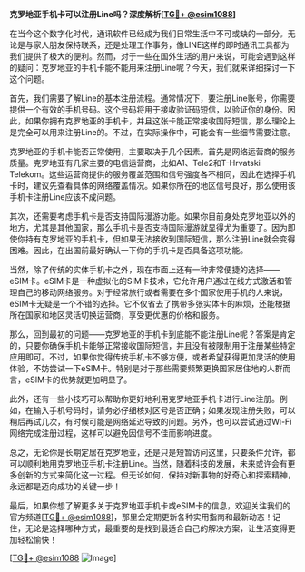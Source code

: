 **克罗地亚手机卡可以注册Line吗？深度解析[[TG💪+ @esim1088](https://t.me/s/esim1088)]**

在当今这个数字化时代，通讯软件已经成为我们日常生活中不可或缺的一部分。无论是与家人朋友保持联系，还是处理工作事务，像LINE这样的即时通讯工具都为我们提供了极大的便利。然而，对于一些在国外生活的用户来说，可能会遇到这样的疑问：克罗地亚的手机卡能不能用来注册Line呢？今天，我们就来详细探讨一下这个问题。

首先，我们需要了解Line的基本注册流程。通常情况下，要注册Line账号，你需要提供一个有效的手机号码。这个号码将用于接收验证码短信，以验证你的身份。因此，如果你拥有克罗地亚的手机卡，并且这张卡能正常接收国际短信，那么理论上是完全可以用来注册Line的。不过，在实际操作中，可能会有一些细节需要注意。

克罗地亚的手机卡能否正常使用，主要取决于几个因素。首先是网络运营商的服务质量。克罗地亚有几家主要的电信运营商，比如A1、Tele2和T-Hrvatski Telekom。这些运营商提供的服务覆盖范围和信号强度各不相同，因此在选择手机卡时，建议先查看具体的网络覆盖情况。如果你所在的地区信号良好，那么使用该手机卡注册Line应该不成问题。

其次，还需要考虑手机卡是否支持国际漫游功能。如果你目前身处克罗地亚以外的地方，尤其是其他国家，那么手机卡是否支持国际漫游就显得尤为重要了。因为即使你持有克罗地亚的手机卡，但如果无法接收到国际短信，那么注册Line就会变得困难。因此，在出国前最好确认一下你的手机卡是否具备这项功能。

当然，除了传统的实体手机卡之外，现在市面上还有一种非常便捷的选择——eSIM卡。eSIM卡是一种虚拟化的SIM卡技术，它允许用户通过在线方式激活和管理自己的移动网络服务。对于经常旅行或者需要在多个国家使用手机的人来说，eSIM卡无疑是一个不错的选择。它不仅省去了携带多张实体卡的麻烦，还能根据所在国家和地区灵活切换运营商，享受更优惠的价格和服务。

那么，回到最初的问题——克罗地亚的手机卡到底能不能注册Line呢？答案是肯定的，只要你确保手机卡能够正常接收国际短信，并且没有被限制用于注册某些特定应用即可。不过，如果你觉得传统手机卡不够方便，或者希望获得更加灵活的使用体验，不妨尝试一下eSIM卡。特别是对于那些需要频繁更换国家居住地的人群而言，eSIM卡的优势就更加明显了。

此外，还有一些小技巧可以帮助你更好地利用克罗地亚手机卡进行Line注册。例如，在输入手机号码时，请务必仔细核对区号是否正确；如果发现注册失败，可以稍后再试几次，有时候可能是网络延迟导致的问题。另外，也可以尝试通过Wi-Fi网络完成注册过程，这样可以避免因信号不佳而影响进度。

总之，无论你是长期定居在克罗地亚，还是只是短暂访问这里，只要条件允许，都可以顺利地用克罗地亚手机卡注册Line。当然，随着科技的发展，未来或许会有更多创新的方式来简化这一过程。但无论如何，保持对新事物的好奇心和探索精神，永远都是迈向成功的关键一步！

最后，如果你想了解更多关于克罗地亚手机卡或eSIM卡的信息，欢迎关注我们的官方频道[[TG💪+ @esim1088](https://t.me/s/esim1088)]，那里会定期更新各种实用指南和最新动态！记住，无论是选择哪种方式，最重要的是找到最适合自己的解决方案，让生活变得更加轻松愉快！

[[TG💪+ @esim1088](https://t.me/s/esim1088) ![Image](https://i.postimg.cc/4NQfJmqS/Snipaste-2025-05-13-00-14-12.png)]